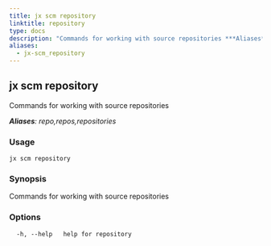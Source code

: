 ```yaml
---
title: jx scm repository
linktitle: repository
type: docs
description: "Commands for working with source repositories ***Aliases**: repo,repos,repositories*"
aliases:
  - jx-scm_repository
---
```


## jx scm repository

Commands for working with source repositories

***Aliases**: repo,repos,repositories*

### Usage

```
jx scm repository
```

### Synopsis

Commands for working with source repositories

### Options

```
  -h, --help   help for repository
```

